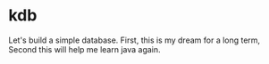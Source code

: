 # kdb
Let's build a simple database. First, this is my dream for a long term, Second this will help me learn java again.
